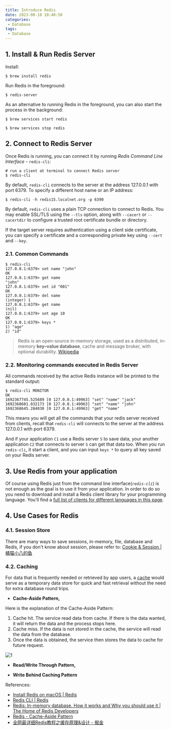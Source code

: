 ```yaml
---
title: Introduce Redis
date: 2023-08-18 10:40:58
categories:
 - Database
tags:
 - Database
---
```


## 1. Install & Run Redis Server

Install:

```shell
$ brew install redis
```

Run Redis in the foreground:

```shell
$ redis-server
```

As an alternative to running Redis in the foreground, you can also start the process in the background:

```shell
$ brew services start redis

$ brew services stop redis
```

## 2. Connect to Redis Server

Once Redis is running, you can connect it by running *Redis Command Line Interface* - `redis-cli`:

```shell
# run a client at terminal to connect Redis server
$ redis-cli
```

By default, `redis-cli` connects to the server at the address 127.0.0.1 with port 6379. To specify a different host name or an IP address:

```shell
$ redis-cli -h redis15.localnet.org -p 6390
```

By default, `redis-cli` uses a plain TCP connection to connect to Redis. You may enable SSL/TLS using the `--tls` option, along with `--cacert` or `--cacertdir` to configure a trusted root certificate bundle or directory.

If the target server requires authentication using a client side certificate, you can specify a certificate and a corresponding private key using `--cert` and `--key`.

### 2.1. Common Commands

```shell
$ redis-cli
127.0.0.1:6379> set name "john"
OK
127.0.0.1:6379> get name
"john"
127.0.0.1:6379> set id "001"
OK
127.0.0.1:6379> del name
(integer) 1
127.0.0.1:6379> get name
(nil)
127.0.0.1:6379> set age 10
OK
127.0.0.1:6379> keys *
1) "age"
2) "id"
```

>Redis is an open-source in-memory storage, used as a distributed, in-memory **key–value database**, cache and message broker, with optional durability. [Wikipedia](https://en.wikipedia.org/wiki/Redis)

### 2.2. Monitoring commands executed in Redis Server

All commands received by the active Redis instance will be printed to the standard output:

```shell
$ redis-cli MONITOR
OK
1692367745.525689 [0 127.0.0.1:49963] "set" "name" "jack"
1692368601.032173 [0 127.0.0.1:49963] "set" "name" "john"
1692368645.284030 [0 127.0.0.1:49963] "get" "name"
```

This means you will get all the commands that your redis server received from clients, recall that `redis-cli` will connects to the server at the address 127.0.0.1 with port 6379. 

And if your application `C1` use a Redis server `S` to save data, your another application `C2` that connects to server `S` can get that data too. When you run `redis-cli`, it start a client, and you can input `keys *` to query all key saved on your Redis server. 

## 3. Use Redis from your application

Of course using Redis just from the command line interface(*`redis-cli`*) is not enough as the goal is to use it from your application. In order to do so you need to download and install a Redis client library for your programming language. You'll find a [full list of clients for different languages in this page](https://redis.io/clients).

## 4. Use Cases for Redis

### 4.1. Session Store

There are many ways to save sessions, in-memory, file, database and Redis, if you don't know about session, please refer to: [Cookie & Session | 橘猫小八的鱼](https://davidzhu.xyz/2023/08/17/CS-Basics/005-session-cookie/)

### 4.2. Caching

For data that is frequently needed or retrieved by app users, a [cache](https://redislabs.com/redis-enterprise/use-cases/) would serve as a temporary data store for quick and fast retrieval without the need for extra database round trips. 

- **Cache-Aside Pattern,** 

Here is the explanation of the Cache-Aside Pattern:

1. Cache hit. The service read data from cache. If there is the data wanted, it will return the data and the process stops here.
2. Cache miss. If the data is not stored in the cache, the service will read the data from the database.
3. Once the data is obtained, the service then stores the data to cache for future request.

![1](1.png)

- **Read/Write Through Pattern,**

- **Write Behind Caching Pattern**

References: 

- [Install Redis on macOS | Redis](https://redis.io/docs/getting-started/installation/install-redis-on-mac-os/)
- [Redis CLI | Redis](https://redis.io/docs/ui/cli/)
- [Redis: In-memory database. How it works and Why you should use it | The Home of Redis Developers](https://developer.redis.com/explore/what-is-redis/)
- [Redis - Cache-Aside Pattern](https://medium.com/bliblidotcom-techblog/redis-cache-aside-pattern-72fff2e4f927)
- [全网最详细Redis教程之缓存原理&设计 - 掘金](https://juejin.cn/post/7044366350654898207)





